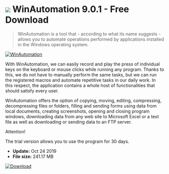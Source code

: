 # ![](https://cdn.softexe.net/static/icon/9/winautomation-8523.png) WinAutomation 9.0.1 - Free Download

> WinAutomation is a tool that - according to what its name suggests - allows you to automate operations performed by applications installed in the Windows operating system.

[![WinAutomation](https://gallery.dpcdn.pl/imgc/Tools/66035/g_-_420x350_1.5_-_x20160229212156_0.png)](https://softexe.net/win/system/control/winautomation:hebc.html)

With WinAutomation, we can easily record and play the press of individual keys on the keyboard or mouse clicks while running any program. Thanks to this, we do not have to manually perform the same tasks, but we can run the registered macros and automate repetitive tasks in our daily work. In this respect, the application contains a whole host of functionalities that should satisfy every user.
 
 WinAutomation offers the option of copying, moving, editing, compressing, decompressing files or folders, filling and sending forms using data from local documents, creating screenshots, opening and closing program windows, downloading data from any web site to Microsoft Excel or a text file as well as downloading or sending data to an FTP server. 
 
 Attention!
 
 The trial version allows you to use the program for 30 days.


- **Update:** Oct 24 2019
- **File size:** 241.17 MB

[![Download](https://cdn.softexe.net/static/img/download.png)](https://softexe.net/win/system/control/winautomation:hebc.html)

